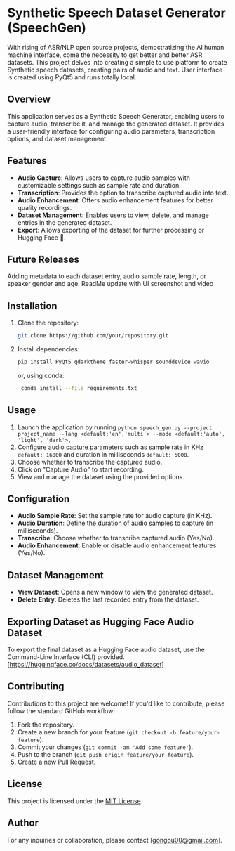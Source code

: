# Synthetic Speech Dataset Generator (SpeechGen)

With rising of ASR/NLP open source projects, democtratizing the AI human machine interface, come the necessity to get better and better ASR datasets. This project delves into creating a simple to use platform to create Synthetic speech datasets, creating pairs of audio and text. 
User interface is created using PyQt5 and runs totally local.


## Overview
This application serves as a Synthetic Speech Generator, enabling users to capture audio, transcribe it, and manage the generated dataset. It provides a user-friendly interface for configuring audio parameters, transcription options, and dataset management.

## Features
- **Audio Capture**: Allows users to capture audio samples with customizable settings such as sample rate and duration.
- **Transcription**: Provides the option to transcribe captured audio into text.
- **Audio Enhancement**: Offers audio enhancement features for better quality recordings.
- **Dataset Management**: Enables users to view, delete, and manage entries in the generated dataset.
- **Export**: Allows exporting of the dataset for further processing or Hugging Face :hugs:.

## Future Releases
Adding metadata to each dataset entry, audio sample rate, length, or speaker gender and age.
ReadMe update with UI screenshot and video

## Installation
1. Clone the repository:
    ```bash
    git clone https://github.com/your/repository.git
    ```
2. Install dependencies:
    ```bash
    pip install PyQt5 qdarktheme faster-whisper sounddevice wavio
    ```
     or, using conda:
    ```bash
     conda install --file requirements.txt
     ```

## Usage
1. Launch the application by running `python speech_gen.py --project project_name --lang <default:'en','multi'> --mode <default:'auto', 'light', 'dark'>,  `
2. Configure audio capture parameters such as sample rate in KHz `default: 16000` and duration in milliseconds `default: 5000`.
3. Choose whether to transcribe the captured audio.
4. Click on "Capture Audio" to start recording.
5. View and manage the dataset using the provided options.

## Configuration
- **Audio Sample Rate**: Set the sample rate for audio capture (in KHz).
- **Audio Duration**: Define the duration of audio samples to capture (in milliseconds).
- **Transcribe**: Choose whether to transcribe captured audio (Yes/No).
- **Audio Enhancement**: Enable or disable audio enhancement features (Yes/No).

## Dataset Management
- **View Dataset**: Opens a new window to view the generated dataset.
- **Delete Entry**: Deletes the last recorded entry from the dataset.


## Exporting Dataset as Hugging Face Audio Dataset
To export the final dataset as a Hugging Face audio dataset, use the Command-Line Interface (CLI) provided.
[https://huggingface.co/docs/datasets/audio_dataset]


## Contributing
Contributions to this project are welcome! If you'd like to contribute, please follow the standard GitHub workflow:
1. Fork the repository.
2. Create a new branch for your feature (`git checkout -b feature/your-feature`).
3. Commit your changes (`git commit -am 'Add some feature'`).
4. Push to the branch (`git push origin feature/your-feature`).
5. Create a new Pull Request.


## License
This project is licensed under the [MIT License](LICENSE).

## Author

For any inquiries or collaboration, please contact [gongou00@gmail.com].
